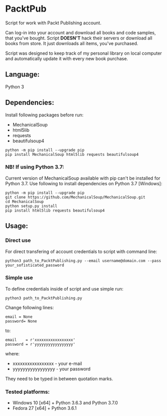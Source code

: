 # PacktPub

Script for work with Packt Publishing account.


Can log-in into your account and download all books and code samples, that you've bought.
Script **DOESN'T** hack their servers or download all books from store. It just downloads all items, you've purchased.

Script was designed to keep track of my personal library on local computer and automatically update it with every new book purchase.

## Language:
Python 3

## Dependencies:
Install following packages before run: 
* MechanicalSoup
* html5lib
* requests
* beautifulsoup4
```
python -m pip install --upgrade pip
pip install MechanicalSoup html5lib requests beautifulsoup4
```
### NB! If using Python 3.7:
Current version of MechanicalSoup available with pip can't be installed for Python 3.7. Use following to install dependencies on Python 3.7 [Windows]:
```
python -m pip install --upgrade pip
git clone https://github.com/MechanicalSoup/MechanicalSoup.git
cd MechanicalSoup
python setup.py install
pip install html5lib requests beautifulsoup4
```

## Usage:

### Direct use
For direct transfering of account credentials to script with command line:
```
python3 path_to_PacktPublishing.py --email username@domain.com --pass your_sofisticated_password
```
### Simple use
To define credentials inside of script and use simple run:
```
python3 path_to_PacktPublishing.py
```
Change following lines:
```
email = None
password= None
```
to:
```
email    = r'xxxxxxxxxxxxxxxxx'
password = r'yyyyyyyyyyyyyyyyy'
```
where:
- xxxxxxxxxxxxxxxxx - your e-mail
- yyyyyyyyyyyyyyyyy - your password

They need to be typed in between quotation marks.

### Tested platforms:
- Windows 10 [x64] + Python 3.6.3 and Python 3.7.0
- Fedora 27 [x64] + Python 3.6.1
